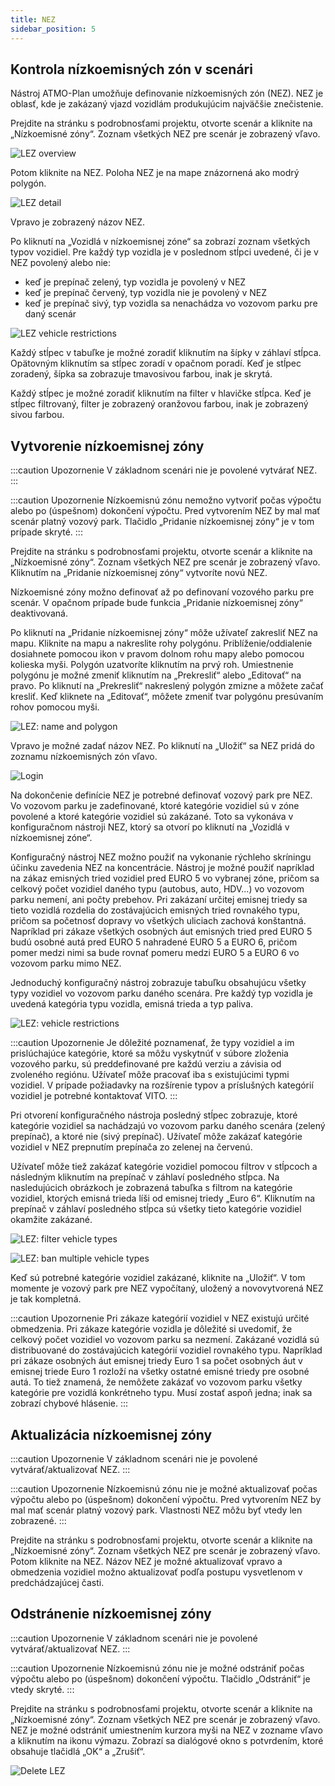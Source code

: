 ```yaml
---
title: NEZ
sidebar_position: 5
---
```


## Kontrola nízkoemisných zón v scenári 


Nástroj ATMO-Plan umožňuje definovanie nízkoemisných zón (NEZ). NEZ je oblasť, kde je zakázaný vjazd vozidlám produkujúcim najväčšie znečistenie.

Prejdite na stránku s podrobnosťami projektu, otvorte scenár a kliknite na „Nízkoemisné zóny“. Zoznam všetkých NEZ pre scenár je zobrazený vľavo.

![LEZ overview](./images/lez_overview_sk.png)

Potom kliknite na NEZ. Poloha NEZ je na mape znázornená ako modrý polygón.

![LEZ detail](./images/lez_detail_sk.png)

Vpravo je zobrazený názov NEZ.

Po kliknutí na „Vozidlá v nízkoemisnej zóne“ sa zobrazí zoznam všetkých typov vozidiel. Pre každý typ vozidla je v poslednom stĺpci uvedené, či je v NEZ povolený alebo nie:

- keď je prepínač zelený, typ vozidla je povolený v NEZ 
- keď je prepínač červený, typ vozidla nie je povolený v NEZ
- keď je prepínač sivý, typ vozidla sa nenachádza vo vozovom parku pre daný scenár

![LEZ vehicle restrictions](./images/lez_vehicle_restrictions_sk.png)

Každý stĺpec v tabuľke je možné zoradiť kliknutím na šípky v záhlaví stĺpca. Opätovným kliknutím sa stĺpec zoradí v opačnom poradí. Keď je stĺpec zoradený, šípka sa zobrazuje tmavosivou farbou, inak je skrytá.

Každý stĺpec je možné zoradiť kliknutím na filter v hlavičke stĺpca. Keď je stĺpec filtrovaný, filter je zobrazený oranžovou farbou, inak je zobrazený sivou farbou.

## Vytvorenie nízkoemisnej zóny


:::caution Upozornenie
V základnom scenári nie je povolené vytvárať NEZ.
:::

:::caution Upozornenie
Nízkoemisnú zónu nemožno vytvoriť počas výpočtu alebo po (úspešnom) dokončení výpočtu. Pred vytvorením NEZ by  mal mať scenár platný vozový park. Tlačidlo „Pridanie nízkoemisnej zóny“ je v tom prípade skryté.
:::

Prejdite na stránku s podrobnosťami projektu, otvorte scenár a kliknite na „Nízkoemisné zóny“. Zoznam všetkých NEZ pre scenár je zobrazený vľavo. Kliknutím na „Pridanie nízkoemisnej zóny“ vytvoríte novú NEZ.

Nízkoemisné zóny možno definovať až po definovaní vozového parku pre scenár. V opačnom prípade bude funkcia „Pridanie nízkoemisnej zóny“ deaktivovaná.

Po kliknutí na „Pridanie nízkoemisnej zóny“ môže užívateľ zakresliť NEZ na mapu. Kliknite na mapu a nakreslite rohy polygónu. Priblíženie/oddialenie dosiahnete pomocou ikon v pravom dolnom rohu mapy alebo pomocou kolieska myši. Polygón uzatvoríte kliknutím na prvý roh. Umiestnenie polygónu je možné zmeniť kliknutím na „Prekresliť“ alebo „Editovať“ na pravo. Po kliknutí na „Prekresliť“ nakreslený polygón zmizne a môžete začať kresliť. Keď kliknete na „Editovať“, môžete zmeniť tvar polygónu presúvaním rohov pomocou myši.

![LEZ: name and polygon](./images/lez_name_polygon_sk.png)

Vpravo je možné zadať názov NEZ. Po kliknutí na „Uložiť“ sa NEZ pridá do zoznamu nízkoemisných zón vľavo.

![Login](./images/lez_detail_sk.png)

Na dokončenie definície NEZ je potrebné definovať vozový park pre NEZ. Vo vozovom parku je zadefinované, ktoré kategórie vozidiel sú v zóne povolené a ktoré kategórie vozidiel sú zakázané. Toto sa vykonáva v konfiguračnom nástroji NEZ, ktorý sa otvorí po kliknutí na „Vozidlá v nízkoemisnej zóne“.

Konfiguračný nástroj NEZ možno použiť na vykonanie rýchleho skríningu účinku zavedenia NEZ na koncentrácie. Nástroj je možné použiť napríklad na zákaz emisných tried vozidiel pred EURO 5 vo vybranej zóne, pričom sa celkový počet vozidiel daného typu (autobus, auto, HDV...) vo vozovom parku nemení, ani počty prebehov. Pri zakázaní určitej emisnej triedy sa tieto vozidlá rozdelia do zostávajúcich emisných tried rovnakého typu, pričom sa početnosť dopravy vo všetkých uliciach zachová konštantná. Napríklad pri zákaze všetkých osobných áut emisných tried pred EURO 5 budú osobné autá pred EURO 5 nahradené EURO 5 a EURO 6, pričom pomer medzi nimi sa bude rovnať pomeru medzi EURO 5 a EURO 6 vo vozovom parku mimo NEZ.

Jednoduchý konfiguračný nástroj zobrazuje tabuľku obsahujúcu všetky typy vozidiel vo vozovom parku daného scenára. Pre každý typ vozidla je uvedená kategória typu vozidla, emisná trieda a typ paliva.

![LEZ: vehicle restrictions](./images/lez_vehicle_restrictions_sk.png)

:::caution Upozornenie
Je dôležité poznamenať, že typy vozidiel a im prislúchajúce kategórie, ktoré sa môžu vyskytnúť v súbore zloženia vozového parku, sú preddefinované pre každú verziu a závisia od zvoleného regiónu. Užívateľ môže pracovať iba s existujúcimi typmi vozidiel. V prípade požiadavky na rozšírenie typov a príslušných kategórií vozidiel je potrebné kontaktovať VITO.
:::

Pri otvorení konfiguračného nástroja posledný stĺpec zobrazuje, ktoré kategórie vozidiel sa nachádzajú vo vozovom parku daného scenára (zelený prepínač), a ktoré nie (sivý prepínač). Užívateľ môže zakázať kategórie vozidiel v NEZ prepnutím prepínača zo zelenej na červenú.

Užívateľ môže tiež zakázať kategórie vozidiel pomocou filtrov v stĺpcoch a následným kliknutím na prepínač v záhlaví posledného stĺpca. Na nasledujúcich obrázkoch je zobrazená tabuľka s filtrom na kategórie vozidiel, ktorých emisná trieda líši od emisnej triedy „Euro 6“. Kliknutím na prepínač v záhlaví posledného stĺpca sú všetky tieto kategórie vozidiel okamžite zakázané.

![LEZ: filter vehicle types](./images/lez_filter_sk.png)

![LEZ: ban multiple vehicle types](./images/lez_ban_all_sk.png)

Keď sú potrebné kategórie vozidiel zakázané, kliknite na „Uložiť“. V tom momente je vozový park pre NEZ vypočítaný, uložený a novovytvorená NEZ je tak kompletná.

:::caution Upozornenie
Pri zákaze kategórií vozidiel v NEZ existujú určité obmedzenia. Pri zákaze kategórie vozidla je dôležité si uvedomiť, že celkový počet vozidiel vo vozovom parku sa nezmení. Zakázané vozidlá sú distribuované do zostávajúcich kategórií vozidiel rovnakého typu. Napríklad pri zákaze osobných áut emisnej triedy Euro 1 sa počet osobných áut v emisnej triede Euro 1 rozloží na všetky ostatné emisné triedy pre osobné autá. To tiež znamená, že nemôžete zakázať vo vozovom parku všetky kategórie  pre vozidlá konkrétneho typu. Musí zostať aspoň jedna; inak sa zobrazí chybové hlásenie.
:::

## Aktualizácia nízkoemisnej zóny


:::caution Upozornenie
V základnom scenári nie je povolené vytvárať/aktualizovať NEZ.
:::

:::caution Upozornenie
Nízkoemisnú zónu nie je možné aktualizovať počas výpočtu alebo po (úspešnom) dokončení výpočtu. Pred vytvorením NEZ by  mal mať scenár platný vozový park. Vlastnosti NEZ môžu byť vtedy len zobrazené.
:::

Prejdite na stránku s podrobnosťami projektu, otvorte scenár a kliknite na „Nízkoemisné zóny“. Zoznam všetkých NEZ pre scenár je zobrazený vľavo. Potom kliknite na NEZ. Názov NEZ je možné aktualizovať vpravo a obmedzenia vozidiel možno aktualizovať podľa postupu vysvetlenom v predchádzajúcej časti.

## Odstránenie nízkoemisnej zóny


:::caution Upozornenie
V základnom scenári nie je povolené vytvárať/aktualizovať NEZ.
:::

:::caution Upozornenie
Nízkoemisnú zónu nie je možné odstrániť počas výpočtu alebo po (úspešnom) dokončení výpočtu. Tlačidlo „Odstrániť“ je vtedy skryté.
:::

Prejdite na stránku s podrobnosťami projektu, otvorte scenár a kliknite na „Nízkoemisné zóny“. Zoznam všetkých NEZ pre scenár je zobrazený vľavo. NEZ je možné odstrániť umiestnením kurzora myši na NEZ v zozname vľavo a kliknutím na ikonu výmazu. Zobrazí sa dialógové okno s potvrdením, ktoré obsahuje tlačidlá „OK“ a „Zrušiť“.

![Delete LEZ](./images/lez_delete_sk.png)
